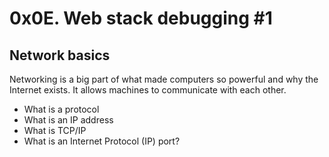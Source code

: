 # 0x0E. Web stack debugging #1

## Network basics

Networking is a big part of what made computers so powerful and why the Internet exists. It allows machines to communicate with each other.

 - What is a protocol
 - What is an IP address
 - What is TCP/IP
 - What is an Internet Protocol (IP) port?
